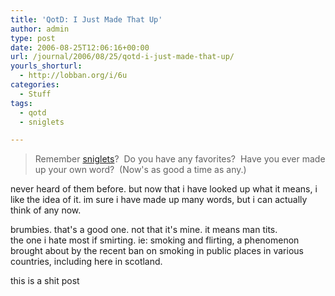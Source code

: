 ```yaml
---
title: 'QotD: I Just Made That Up'
author: admin
type: post
date: 2006-08-25T12:06:16+00:00
url: /journal/2006/08/25/qotd-i-just-made-that-up/
yourls_shorturl:
  - http://lobban.org/i/6u
categories:
  - Stuff
tags:
  - qotd
  - sniglets

---
```

> Remember [sniglets][1]?&#160; Do you have any favorites?&#160; Have you ever made up your own word?&#160; (Now's as good a time as any.)

never heard of them before. but now that i have looked up what it means, i like the idea of it. im sure i have made up many words, but i can actually think of any now.

brumbies. that's a good one. not that it's mine. it means man tits.  
the one i hate most if smirting. ie: smoking and flirting, a phenomenon brought about by the recent ban on smoking in public places in various countries, including here in scotland.

this is a shit post

 [1]: http://en.wikipedia.org/wiki/Sniglets